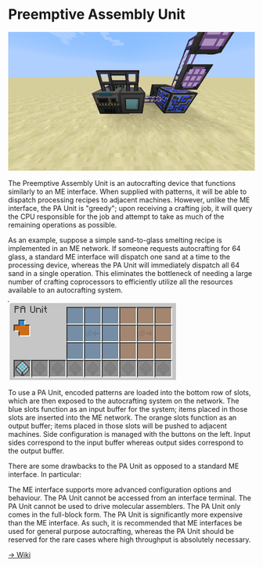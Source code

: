 # Preemptive Assembly Unit

![Preemptive Assembly Unit](preemptive_assembly_unit.png)

The Preemptive Assembly Unit is an autocrafting device that functions similarly to an ME interface. When supplied with patterns, it will be able to dispatch processing recipes to adjacent machines. However, unlike the ME interface, the PA Unit is "greedy"; upon receiving a crafting job, it will query the CPU responsible for the job and attempt to take as much of the remaining operations as possible.

As an example, suppose a simple sand-to-glass smelting recipe is implemented in an ME network. If someone requests autocrafting for 64 glass, a standard ME interface will dispatch one sand at a time to the processing device, whereas the PA Unit will immediately dispatch all 64 sand in a single operation. This eliminates the bottleneck of needing a large number of crafting coprocessors to efficiently utilize all the resources available to an autocrafting system.

![Inventory](preemptive_assembly_unit_inventory.png)

To use a PA Unit, encoded patterns are loaded into the bottom row of slots, which are then exposed to the autocrafting system on the network. The blue slots function as an input buffer for the system; items placed in those slots are inserted into the ME network. The orange slots function as an output buffer; items placed in those slots will be pushed to adjacent machines. Side configuration is managed with the buttons on the left. Input sides correspond to the input buffer whereas output sides correspond to the output buffer.

There are some drawbacks to the PA Unit as opposed to a standard ME interface. In particular:

The ME interface supports more advanced configuration options and behaviour.
The PA Unit cannot be accessed from an interface terminal.
The PA Unit cannot be used to drive molecular assemblers.
The PA Unit only comes in the full-block form.
The PA Unit is significantly more expensive than the ME interface.
As such, it is recommended that ME interfaces be used for general purpose autocrafting, whereas the PA Unit should be reserved for the rare cases where high throughput is absolutely necessary.

[-> Wiki](https://github.com/phantamanta44/Lazy-AE2/wiki/Preemptive-Assembly-Unit)
